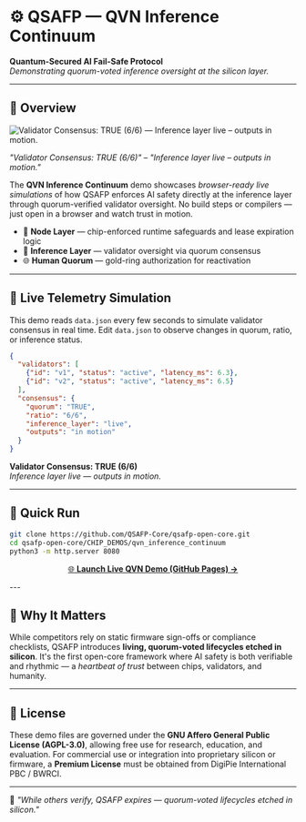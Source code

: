# ⚙️ QSAFP — QVN Inference Continuum

**Quantum-Secured AI Fail-Safe Protocol**  
*Demonstrating quorum-voted inference oversight at the silicon layer.*

---

## 📘 Overview

![Validator Consensus: TRUE (6/6) — Inference layer live – outputs in motion.](../../ASSETS/Gif-QVN_Inference_Oversight_Continuum.gif)

*"Validator Consensus: TRUE (6/6)" – "Inference layer live – outputs in motion."*

The **QVN Inference Continuum** demo showcases *browser-ready live simulations* of how QSAFP enforces AI safety directly at the inference layer through quorum-verified validator oversight. No build steps or compilers — just open in a browser and watch trust in motion.

- 🔐 **Node Layer** — chip-enforced runtime safeguards and lease expiration logic
- 🧠 **Inference Layer** — validator oversight via quorum consensus
- 🌐 **Human Quorum** — gold-ring authorization for reactivation

---

## 🧩 Live Telemetry Simulation

This demo reads `data.json` every few seconds to simulate validator consensus in real time. Edit `data.json` to observe changes in quorum, ratio, or inference status.

```json
{
  "validators": [
    {"id": "v1", "status": "active", "latency_ms": 6.3},
    {"id": "v2", "status": "active", "latency_ms": 6.5}
  ],
  "consensus": {
    "quorum": "TRUE",
    "ratio": "6/6",
    "inference_layer": "live",
    "outputs": "in motion"
  }
}
```

**Validator Consensus: TRUE (6/6)**  
*Inference layer live — outputs in motion.*

---

## 🧪 Quick Run

```bash
git clone https://github.com/QSAFP-Core/qsafp-open-core.git
cd qsafp-open-core/CHIP_DEMOS/qvn_inference_continuum
python3 -m http.server 8080
```

<p align="center">
  <a href="https://qsafp-core.github.io/qsafp-open-core/CHIP_DEMOS/qvn_inference_continuum/">
    🌐 <strong>Launch Live QVN Demo (GitHub Pages) →</strong>
  </a>
</p>
---

## 🧠 Why It Matters

While competitors rely on static firmware sign-offs or compliance checklists, QSAFP introduces **living, quorum-voted lifecycles etched in silicon**. It's the first open-core framework where AI safety is both verifiable and rhythmic — a *heartbeat of trust* between chips, validators, and humanity.

---

<h2>🪪 License</h2>
<p>
These demo files are governed under the <strong>GNU Affero General Public License (AGPL-3.0)</strong>,
allowing free use for research, education, and evaluation.
For commercial use or integration into proprietary silicon or firmware,
a <strong>Premium License</strong> must be obtained from DigiPie International PBC / BWRCI.
</p>

---

🧩 *"While others verify, QSAFP expires — quorum-voted lifecycles etched in silicon."*
